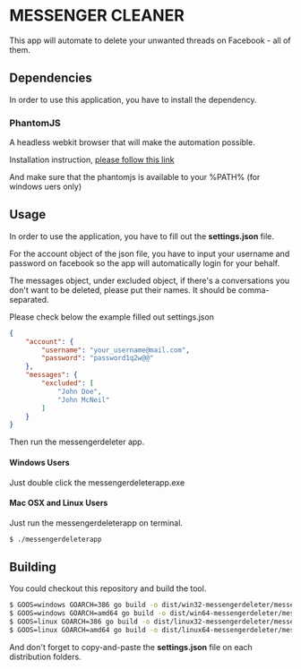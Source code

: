 # MESSENGER CLEANER

This app will automate to delete your unwanted threads on Facebook - all of them.

## Dependencies

In order to use this application, you have to install the dependency.

### PhantomJS

A headless webkit browser that will make the automation possible.

Installation instruction, [please follow this link](http://phantomjs.org/download.html)

And make sure that the phantomjs is available to your %PATH% (for windows uers only)

## Usage

In order to use the application, you have to fill out the **settings.json** file.

For the account object of the json file, you have to input your username and password on facebook so the app will automatically login for your behalf.

The messages object, under excluded object, if there's a conversations you don't want to be deleted, please put their names. It should be comma-separated.

Please check below the example filled out settings.json

```json
{
    "account": {
        "username": "your_username@mail.com",
        "password": "password1q2w@@"
    },
    "messages": {
        "excluded": [
            "John Doe",
            "John McNeil"
        ]
    }
}
```
Then run the messengerdeleter app.

#### Windows Users

Just double click the messengerdeleterapp.exe

#### Mac OSX and Linux Users

Just run the messengerdeleterapp on terminal.

```bash
$ ./messengerdeleterapp
```

## Building

You could checkout this repository and build the tool.

```bash
$ GOOS=windows GOARCH=386 go build -o dist/win32-messengerdeleter/messengerdeleter.exe *.go
$ GOOS=windows GOARCH=amd64 go build -o dist/win64-messengerdeleter/messengerdeleter.exe *.go
$ GOOS=linux GOARCH=386 go build -o dist/linux32-messengerdeleter/messengerdeleter *.go
$ GOOS=linux GOARCH=amd64 go build -o dist/linux64-messengerdeleter/messengerdeleter *.go
```

And don't forget to copy-and-paste the **settings.json** file on each distribution folders.